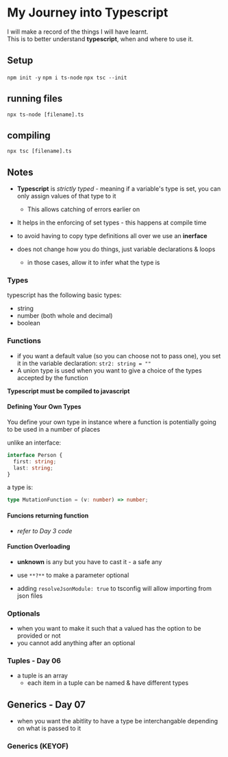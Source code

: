 # My Journey into Typescript

I will make a record of the things I will have learnt.  
This is to better understand **typescript**, when and where to use it.

## Setup

`npm init -y`
`npm i ts-node`
`npx tsc --init`

## running files

`npx ts-node [filename].ts`

## compiling

`npx tsc [filename].ts`

## Notes

- **Typescript** is _strictly typed_ - meaning if a variable's type is set, you can only assign values of that type to it
  - This allows catching of errors earlier on
- It helps in the enforcing of set types - this happens at compile time

- to avoid having to copy type definitions all over we use an **inerface**

- does not change how you do things, just variable declarations & loops
  - in those cases, allow it to infer what the type is

### Types

typescript has the following basic types:

- string
- number (both whole and decimal)
- boolean

### Functions

- if you want a default value (so you can choose not to pass one), you set it in the variable declaration: `str2: string = ""`
- A union type is used when you want to give a choice of the types accepted by the function

**Typescript must be compiled to javascript**

#### Defining Your Own Types

You define your own type in instance where a function is potentially going to be used in a number of places

unlike an interface:

```ts
interface Person {
  first: string;
  last: string;
}
```

a type is:

```ts
type MutationFunction = (v: number) => number;
```

#### Funcions returning function

- _refer to Day 3 code_

#### Function Overloading

- **unknown** is any but you have to cast it - a safe any
- use `**?**` to make a parameter optional

- adding `resolveJsonModule: true` to tsconfig will allow importing from json files

### Optionals

- when you want to make it such that a valued has the option to be provided or not
- you cannot add anything after an optional

### Tuples - Day 06

- a tuple is an array
  - each item in a tuple can be named & have different types

## Generics - Day 07

- when you want the abitlity to have a type be interchangable depending on what is passed to it

### Generics (KEYOF)
